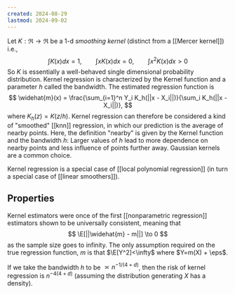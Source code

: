 ```yaml
---
created: 2024-08-29
lastmod: 2024-09-02
---
```


Let $K:\Re \to \Re$ be a 1-d _smoothing kernel_ (distinct from a [[Mercer kernel]]) i.e., 
$$
\int K(x)dx =1, \qquad \int xK(x)dx=0,\qquad \int x^2K(x)dx>0
$$
So $K$ is essentially a well-behaved single dimensional probability distribution. Kernel regression is characterized by the Kernel function and a parameter $h$ called the bandwidth.  The estimated regression function is 
$$
\widehat{m}(x) = \frac{\sum_{i=1}^n Y_i K_h(||x - X_i||)}{\sum_i K_h(||x - X_i||)},
$$
where $K_h(z) = K(z/h)$. Kernel regression can therefore be considered a kind of "smoothed" [[knn]] regression, in which our prediction is the average of nearby points. Here, the definition "nearby" is given by the Kernel function and the bandwidth $h$: Larger values of $h$ lead to more dependence on nearby points and less influence of points further away. Gaussian kernels are a common choice. 

Kernel regression is a special case of [[local polynomial regression]] (in turn a special case of [[linear smoothers]]). 



## Properties 

Kernel estimators were once of the first [[nonparametric regression]] estimators shown to be universally consistent, meaning that 
$$
\E[||\widehat{m} - m||] \to 0
$$
as the sample size goes to infinity. The only assumption required on the true regression function, $m$ is that $\E[Y^2]<\infty$ where $Y=m(X) + \eps$.  

If we take the bandwidth $h$ to be $\asymp n^{-1/(4+d)}$, then the risk of kernel regression is $n^{-4(4+d)}$ (assuming the distribution generating $X$ has a density).  